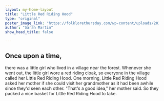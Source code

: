 ```yaml
---
layout: my-home-layout
title: "Little Red Riding Hood"
type: "original"
poster_image_link: "https://folklorethursday.com/wp-content/uploads/2018/10/art-3084798_960_720.jpg"
author: "Sarah Martin"
show_head_title: false

---
```


## Once upon a time,

<div class="story-text"  data-scroll data-scroll-speed="-1" data-scroll-delay="0.6" data-scroll-direction="vertical">
    <p>
    there was a little girl who lived in a village near the forest. Whenever she went out, the little girl wore a red riding cloak, so everyone in the village called her Little Red Riding Hood. One morning, Little Red Riding Hood asked her mother if she could visit her grandmother as it had been awhile since they'd seen each other. "That's a good idea," her mother said.  So they packed a nice basket for Little Red Riding Hood to take.
    </p>
</div>

<div class="story-model-1-parallax">
    <div class="parallax-mask">
        <div class="front ground"></div>
        <div class="heroine"></div>
    </div>
</div>

<div class="story-model-2-parallax">
    <div class="parallax-mask">
        <!-- <div class="bg-trees"></div> -->
        <div class="front ground"></div>
        <div class="house ground"></div>
        <div class="wolf ground"></div>
        <div class="heroine"></div>
    </div>
</div>